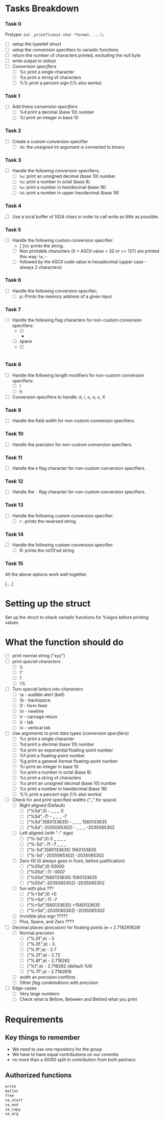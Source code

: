 # Tasks Breakdown

### Task 0
Protype: `int _printf(const char *format, ...);`
- [ ] setup the typedef struct
- [ ] setup the conversion specifiers to variadic functions
- [ ] return the number of characters printed, excluding the null byte
- [ ] write output to stdout
- [ ] _Conversion specifiers_
	- [ ] %c print a single character
	- [ ] %s print a string of characters
	- [ ] \%% print a percent sign (\\% also works)

### Task 1
- [ ] Add these _conversion specifiers_
	- [ ] %d print a decimal (base 10) number
	- [ ] %i print an integer in base 10

### Task 2
- [ ] Create a custom conversion specifier
	- [ ] `%b`: the unsigned int argument is converted to binary

### Task 3
- [ ] Handle the following conversion specifiers;
	- [ ] `%u`: print an unsigned decimal (base 10) number
	- [ ] `%o`: print a number in octal (base 8)
	- [ ] `%x`: print a number in hexidecimal (base 16)
	- [ ] `%X`: print a number in upper hexidecimal (base 16)

### Task 4
- [ ] Use a local buffer of 1024 chars in order to call write as little as possible.

### Task 5
- [ ] Handle the following custom conversion specifier:
	- [ ]`%S`: prints the string.
	- [ ] Non printable characters (0 < ASCII value < 32 or >= 127) are printed this way: \x, - 
	- [ ] followed by the ASCII code value in hexadecimal (upper case - always 2 characters)

### Task 6
- [ ] Handle the following conversion specifier;
	- [ ] p: Prints the memory address of a given input

### Task 7
- [ ] Handle the following flag characters for non-custom conversion specifiers:
    - [ ] +
    - [ ] space
    - [ ] #

### Task 8
- [ ] Handle the following length modifiers for non-custom conversion specifiers:
	- [ ] l
	- [ ] h
- [ ] Conversion specifiers to handle: d, i, u, o, x, X

### Task 9
- [ ] Handle the field width for non-custom conversion specifiers.

### Task 10
- [ ] Handle the precision for non-custom conversion specifiers.

### Task 11
- [ ] Handle the `0` flag character for non-custom conversion specifiers.

### Task 12
- [ ] Handle the `-` flag character for non-custom conversion specifiers.

### Task 13
- [ ] Handle the following custom conversion specifier:
	- [ ] r : prints the reversed string

### Task 14
- [ ] Handle the following custom conversion specifier:
    - [ ] R: prints the rot13'ed string

### Task 15
All the above options work well together.
	
[....]

# Setting up the struct
Set up the struct to check variadic functions for %signs before printing values

# What the function should do
- [ ] print normal string ("xyz")
- [ ] print _special characters_
	- [ ] \\\\
	- [ ] \\"
	- [ ] \\'
	- [ ] \\%
- [ ] Turn _special letters into characters_
	- [ ] \\a - audible alert (bell)
	- [ ] \\b - backspace
	- [ ] \\f - form feed
	- [ ] \\n - newline
	- [ ] \\r - carriage return
	- [ ] \\t - tab
	- [ ] \\v - vertical tab
- [ ] Use arguments to print data types (_conversion specifiers_)
	- [ ] %c print a single character
	- [ ] %d print a decimal (base 10) number
	- [ ] %e print an exponential floating-point number
	- [ ] %f print a floating-point number
	- [ ] %g print a general-format floating-point number
	- [ ] %i print an integer in base 10
	- [ ] %o print a number in octal (base 8)
	- [ ] %s print a string of characters
	- [ ] %u print an unsigned decimal (base 10) number
	- [ ] %x print a number in hexidecimal (base 16)
	- [ ] \%% print a percent sign (\\% also works)
- [ ] Check for and print specified _widths_ ("\_" for space)
	- [ ] Right aligned (Default)
		- [ ] ("%5d",0) - _ _ _ 0
		- [ ] ("%5d",-7) - _ _ _ -7
		- [ ] ("%5d",1560133635) - _ _ _ 1560133635
		- [ ] ("%5d",-2035065302) - _ _ _ -2035065302
	- [ ] Left aligned (with "-" sign)
		- [ ] ("%-5d",0) 0 _ _ _ _
		- [ ] ("%-5d",-7) -7 _ _ _
		- [ ] ("%-5d",1560133635) 1560133635
		- [ ] ("%-5d",-2035065302) -2035065302
	- [ ] Zero-fill (0 always goes in front, before justification)
		- [ ] ("%05d",0) 00000
		- [ ] ("%05d",-7) -0007
		- [ ] ("%05d",1560133635) 1560133635
		- [ ] ("%05d",-2035065302) -2035065302
	- [ ] fun with plus ???
		- [ ] ("%+5d",0) +0
		- [ ] ("%+5d",-7) -7
		- [ ] ("%+5d",1560133635) +1560133635
		- [ ] ("%+5d",-2035065302) -2035065302
	- [ ] Invisible plus sign ?????
	- [ ] Plus, Space, and Zero ????
- [ ] Decimal places (_precision_) for floating points (e = 2.718281828)
	- [ ] Normal precision
		- [ ] ("%.0f",e) - 3
		- [ ] ("%.0f.",e) - 3.
		- [ ] ("%.1f",e) - 2.7
		- [ ] ("%.2f",e) - 2.72
		- [ ] ("%.6f",e) - 2.718282
		- [ ] ("%f",e) - 2.718282 (default %6)
		- [ ] ("%.7f",e) - 2.7182818
	- [ ] _width_ an _precision_ conflicts
	- [ ] Other _flag combinations_ with _precision_
- [ ] Edge-cases
	- [ ] Very large numbers
	- [ ] Check what is Before, Between and Behind what you print

# Requirements
## Key things to remember
- We need to use one repository for the group
- We have to have equal contributions on our commits
- no more than a 40/60 split in contribution from both partners

## Authorized functions
```c
write
malloc
free
va_start
va_end
va_copy
va_arg
```


